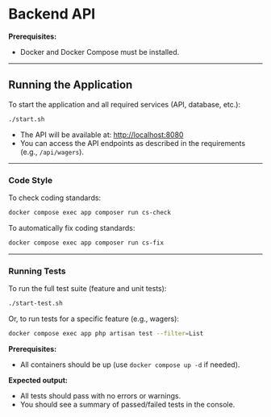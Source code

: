 # Backend API

**Prerequisites:**
- Docker and Docker Compose must be installed.

---

## Running the Application

To start the application and all required services (API, database, etc.):

```bash
./start.sh
```

- The API will be available at: [http://localhost:8080](http://localhost:8080)
- You can access the API endpoints as described in the requirements (e.g., `/api/wagers`).

---

### Code Style

To check coding standards:
```bash
docker compose exec app composer run cs-check
```

To automatically fix coding standards:
```bash
docker compose exec app composer run cs-fix
```

---

### Running Tests

To run the full test suite (feature and unit tests):

```bash
./start-test.sh
```

Or, to run tests for a specific feature (e.g., wagers):

```bash
docker compose exec app php artisan test --filter=List
```

**Prerequisites:**
- All containers should be up (use `docker compose up -d` if needed).

**Expected output:**
- All tests should pass with no errors or warnings.
- You should see a summary of passed/failed tests in the console.
